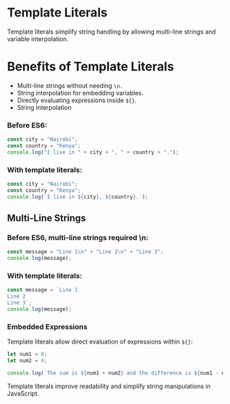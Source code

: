 # Template Literals
Template literals simplify string handling by allowing multi-line strings and variable interpolation.

# Benefits of Template Literals
- Multi-line strings without needing `\n.`
- String interpolation for embedding variables.
- Directly evaluating expressions inside `${}`.
- String Interpolation

### Before ES6:
```js
const city = "Nairobi";
const country = "Kenya";
console.log("I live in " + city + ", " + country + ".");
```
### With template literals:
```js
const city = "Nairobi";
const country = "Kenya";
console.log(`I live in ${city}, ${country}.`);
```
## Multi-Line Strings
### Before ES6, multi-line strings required \n:
```js
const message = "Line 1\n" + "Line 2\n" + "Line 3";
console.log(message);
```
### With template literals:
```js
const message = `Line 1
Line 2
Line 3`;
console.log(message);
```
### Embedded Expressions

Template literals allow direct evaluation of expressions within `${}`:
```js
let num1 = 8;
let num2 = 4;

console.log(`The sum is ${num1 + num2} and the difference is ${num1 - num2}`);
```
Template literals improve readability and simplify string manipulations in JavaScript.

